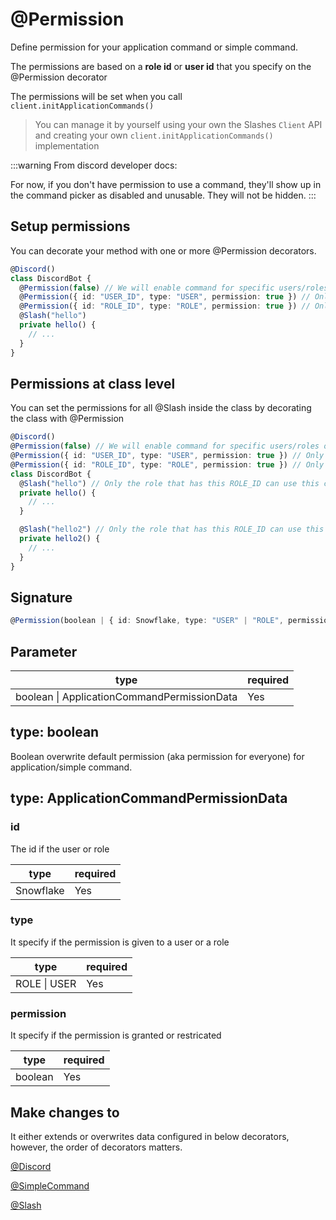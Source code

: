 # @Permission

Define permission for your application command or simple command.

The permissions are based on a **role id** or **user id** that you specify on the @Permission decorator

The permissions will be set when you call `client.initApplicationCommands()`

> You can manage it by yourself using your own the Slashes `Client` API and creating your own `client.initApplicationCommands()` implementation

:::warning
From discord developer docs:

For now, if you don't have permission to use a command, they'll show up in the command picker as disabled and unusable. They will not be hidden.
:::

## Setup permissions

You can decorate your method with one or more @Permission decorators.

```ts
@Discord()
class DiscordBot {
  @Permission(false) // We will enable command for specific users/roles only, so disable it for everyone
  @Permission({ id: "USER_ID", type: "USER", permission: true }) // Only the role that has this USER_ID can use this command
  @Permission({ id: "ROLE_ID", type: "ROLE", permission: true }) // Only the role that has this ROLE_ID can use this command
  @Slash("hello")
  private hello() {
    // ...
  }
}
```

## Permissions at class level

You can set the permissions for all @Slash inside the class by decorating the class with @Permission

```ts
@Discord()
@Permission(false) // We will enable command for specific users/roles only, so disable it for everyone
@Permission({ id: "USER_ID", type: "USER", permission: true }) // Only the role that has this USER_ID can use this command
@Permission({ id: "ROLE_ID", type: "ROLE", permission: true }) // Only the role that has this ROLE_ID can use this command
class DiscordBot {
  @Slash("hello") // Only the role that has this ROLE_ID can use this command
  private hello() {
    // ...
  }

  @Slash("hello2") // Only the role that has this ROLE_ID can use this command
  private hello2() {
    // ...
  }
}
```

## Signature

```ts
@Permission(boolean | { id: Snowflake, type: "USER" | "ROLE", permission: boolean }[])
```

## Parameter

| type                                        | required |
| ------------------------------------------- | -------- |
| boolean \| ApplicationCommandPermissionData | Yes      |

## type: boolean

Boolean overwrite default permission (aka permission for everyone) for application/simple command.

## type: ApplicationCommandPermissionData

### id

The id if the user or role

| type      | required |
| --------- | -------- |
| Snowflake | Yes      |

### type

It specify if the permission is given to a user or a role

| type         | required |
| ------------ | -------- |
| ROLE \| USER | Yes      |

### permission

It specify if the permission is granted or restricated

| type    | required |
| ------- | -------- |
| boolean | Yes      |

## Make changes to

It either extends or overwrites data configured in below decorators, however, the order of decorators matters.

[@Discord](/docs/decorators/general/discord)

[@SimpleCommand](/docs/decorators/commands/simplecommand)

[@Slash](/docs/decorators/commands/slash)
